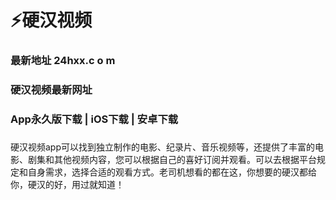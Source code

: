 # ⚡硬汉视频
### 最新地址 24hxx.c o m
### 硬汉视频最新网址
### App永久版下载 | iOS下载 | 安卓下载
### 
硬汉视频app可以找到独立制作的电影、纪录片、音乐视频等，还提供了丰富的电影、剧集和其他视频内容，您可以根据自己的喜好订阅并观看。可以去根据平台规定和自身需求，选择合适的观看方式。老司机想看的都在这，你想要的硬汉都给你，硬汉的好，用过就知道！
